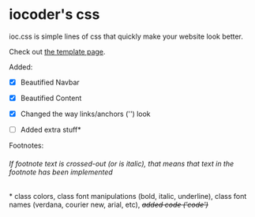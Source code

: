 # iocoder's css

ioc.css is simple lines of css that quickly make your website look better.

Check out [the template page](https://theiocoder.github.io/ioc-css/).

Added:

 - [x] Beautified Navbar
 - [x] Beautified Content
 - [x] Changed the way links/anchors ('<a>') look
 - [ ] Added extra stuff\*





Footnotes:
###### If footnote text is crossed-out (or is italic), that means that text in the footnote has been implemented

\* class colors, class font manipulations (bold, italic, underline), class font names (verdana, courier new, arial, etc), *~~added code ('code')~~*
